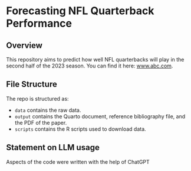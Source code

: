 # Forecasting NFL Quarterback Performance

## Overview

This repository aims to predict how well NFL quarterbacks will play in the second half of the 2023 season. You can find it here: www.abc.com.

## File Structure

The repo is structured as:

-   `data` contains the raw data.
-   `output` contains the Quarto document, reference bibliography file, and the PDF of the paper.
-   `scripts` contains the R scripts used to download data.

## Statement on LLM usage

Aspects of the code were written with the help of ChatGPT
